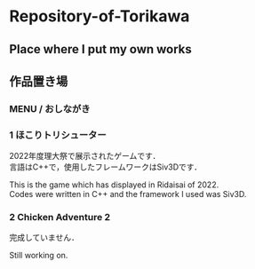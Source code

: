 # Repository-of-Torikawa
## Place where I put my own works  
## 作品置き場



### MENU / おしながき



### 1 ほこりトリシューター  
2022年度理大祭で展示されたゲームです．  
言語はC++で，使用したフレームワークはSiv3Dです．

This is the game which has displayed in Ridaisai of 2022.  
Codes were written in C++ and the framework I used was Siv3D.
  
### 2 Chicken Adventure 2  
完成していません．

Still working on.
